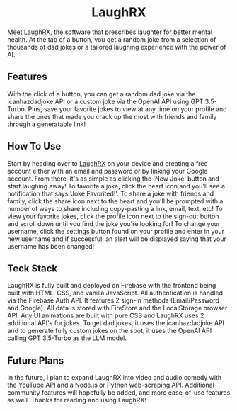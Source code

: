 <h1 align="center">LaughRX</h1>

Meet LaughRX, the software that prescribes laughter for better mental health. 
At the tap of a button, you get a random joke from a selection of thousands of dad jokes or 
a tailored laughing experience with the power of AI.

## Features

With the click of a button, you can get a random dad joke via the icanhazdadjoke API or a custom joke via the OpenAI API using GPT 3.5-Turbo. 
Plus, save your favorite jokes to view at any time on your profile and share the ones that made you crack up the most with friends and family
through a generatable link!

## How To Use

Start by heading over to [LaughRX](https://laughrx-10591.web.app) on your device and creating a free account either with an email and password or by linking
your Google account. From there, it's as simple as clicking the 'New Joke' button and start laughing away! To favorite a joke, click the heart icon and you'll
see a notification that says 'Joke Favorited!'. To share a joke with friends and family, click the share icon next to the heart and you'll be prompted with a
number of ways to share including copy-pasting a link, email, text, etc! To view your favorite jokes, click the profile icon next to the sign-out button and
scroll down until you find the joke you're looking for! To change your username, click the settings button found on your profile and enter in your new username
and if successful, an alert will be displayed saying that your username has been changed!

## Teck Stack

LaughRX is fully built and deployed on Firebase with the frontend being built with HTML, CSS, and vanilla JavaScript. All authentication is handled via the 
Firebase Auth API. It features 2 sign-in methods (Email/Password and Google). All data is stored with FireStore and the LocalStorage browser API. Any UI animations
are built with pure CSS and LaughRX uses 2 additional API's for jokes. To get dad jokes, it uses the icanhazdadjoke API and to generate fully custom jokes on the spot,
it uses the OpenAI API calling GPT 3.5-Turbo as the LLM model. 

## Future Plans

In the future, I plan to expand LaughRX into video and audio comedy with the YouTube API and a Node.js or Python web-scraping API. Additional community features will
hopefully be added, and more ease-of-use features as well. Thanks for reading and using LaughRX!

